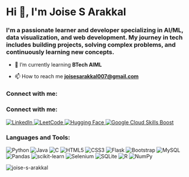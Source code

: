 <h1 align="left">Hi 👋, I'm Joise S Arakkal</h1>
<h3 align="left">I'm a passionate learner and developer specializing in AI/ML, data visualization, and web development. My journey in tech includes building projects, solving complex problems, and continuously learning new concepts.</h3>

- 🌱 I’m currently learning **BTech AIML**

- 📫 How to reach me **joisesarakkal007@gmail.com**

<h3 align="left">Connect with me:</h3>
<h3 align="left">Connect with me:</h3>
<p align="left">
  <a href="https://www.linkedin.com/in/joise-s-arakkal/" target="_blank">
    <img src="https://img.shields.io/badge/LinkedIn-0077B5?style=for-the-badge&logo=linkedin&logoColor=white" alt="LinkedIn">
  </a>
  <a href="https://leetcode.com/u/joise_s_arakkal/" target="_blank">
    <img src="https://img.shields.io/badge/LeetCode-FFA116?style=for-the-badge&logo=leetcode&logoColor=black" alt="LeetCode">
  </a>
  <a href="https://huggingface.co/joise-s-arakkal" target="_blank">
    <img src="https://img.shields.io/badge/HuggingFace-FFDD54?style=for-the-badge&logo=huggingface&logoColor=black" alt="Hugging Face">
  </a>
  <a href="https://www.cloudskillsboost.google/public_profiles/b31e2a21-64c0-4ede-864d-4cd78f7fc6fc" target="_blank">
    <img src="https://img.shields.io/badge/Google_Cloud-4285F4?style=for-the-badge&logo=google-cloud&logoColor=white" alt="Google Cloud Skills Boost">
  </a>
</p>



<h3 align="left">Languages and Tools:</h3>
<p align="left">
  <img src="https://img.shields.io/badge/Python-3776AB?style=for-the-badge&logo=python&logoColor=white" alt="Python">
  <img src="https://img.shields.io/badge/Java-007396?style=for-the-badge&logo=java&logoColor=white" alt="Java">
  <img src="https://img.shields.io/badge/C-00599C?style=for-the-badge&logo=c&logoColor=white" alt="C">
  <img src="https://img.shields.io/badge/HTML5-E34F26?style=for-the-badge&logo=html5&logoColor=white" alt="HTML5">
  <img src="https://img.shields.io/badge/CSS3-1572B6?style=for-the-badge&logo=css3&logoColor=white" alt="CSS3">
  <img src="https://img.shields.io/badge/Flask-000000?style=for-the-badge&logo=flask&logoColor=white" alt="Flask">
  <img src="https://img.shields.io/badge/Bootstrap-7952B3?style=for-the-badge&logo=bootstrap&logoColor=white" alt="Bootstrap">
  <img src="https://img.shields.io/badge/MySQL-4479A1?style=for-the-badge&logo=mysql&logoColor=white" alt="MySQL">
  <img src="https://img.shields.io/badge/Pandas-150458?style=for-the-badge&logo=pandas&logoColor=white" alt="Pandas">
  <img src="https://img.shields.io/badge/scikit--learn-F7931E?style=for-the-badge&logo=scikit-learn&logoColor=white" alt="scikit-learn">
  <img src="https://img.shields.io/badge/Selenium-43B02A?style=for-the-badge&logo=selenium&logoColor=white" alt="Selenium">
  <img src="https://img.shields.io/badge/SQLite-003B57?style=for-the-badge&logo=sqlite&logoColor=white" alt="SQLite">
  <img src="https://img.shields.io/badge/R-276DC3?style=for-the-badge&logo=r&logoColor=white" alt="R">
  <img src="https://img.shields.io/badge/NumPy-013243?style=for-the-badge&logo=numpy&logoColor=white" alt="NumPy">
</p>

<p><img align="left" src="https://github-readme-stats.vercel.app/api/top-langs/?username=joise-s-arakkal&layout=compact&theme=radical&title_color=ffffff&text_color=ffffff" alt="joise-s-arakkal" /></p>
